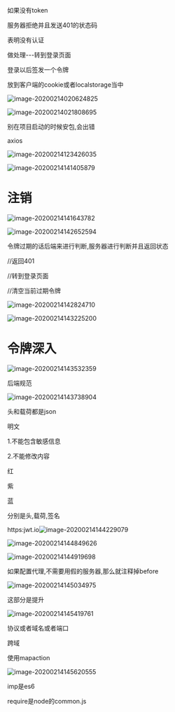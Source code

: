 如果没有token

服务器拒绝并且发送401的状态码

表明没有认证



做处理---转到登录页面

登录以后签发一个令牌

放到客户端的cookie或者localstorage当中

![image-20200214020624825](C:\Users\Artificial\AppData\Roaming\Typora\typora-user-images\image-20200214020624825.png)

![image-20200214021808695](C:\Users\Artificial\AppData\Roaming\Typora\typora-user-images\image-20200214021808695.png)





别在项目启动的时候安包,会出错



axios

![image-20200214123426035](C:\Users\Artificial\AppData\Roaming\Typora\typora-user-images\image-20200214123426035.png)

![image-20200214141405879](C:\Users\Artificial\AppData\Roaming\Typora\typora-user-images\image-20200214141405879.png)

# 注销

![image-20200214141643782](C:\Users\Artificial\AppData\Roaming\Typora\typora-user-images\image-20200214141643782.png)

![image-20200214142652594](C:\Users\Artificial\AppData\Roaming\Typora\typora-user-images\image-20200214142652594.png)





令牌过期的话后端来进行判断,服务器进行判断并且返回状态

//返回401

//转到登录页面

//清空当前过期令牌

![image-20200214142824710](C:\Users\Artificial\AppData\Roaming\Typora\typora-user-images\image-20200214142824710.png)

![image-20200214143225200](C:\Users\Artificial\AppData\Roaming\Typora\typora-user-images\image-20200214143225200.png)

# 令牌深入

![image-20200214143532359](C:\Users\Artificial\AppData\Roaming\Typora\typora-user-images\image-20200214143532359.png)

后端规范

![image-20200214143738904](C:\Users\Artificial\AppData\Roaming\Typora\typora-user-images\image-20200214143738904.png)



头和载荷都是json

明文

1.不能包含敏感信息

2.不能修改内容

红

紫

蓝

分别是头,载荷,签名

https:jwt.io![image-20200214144229079](C:\Users\Artificial\AppData\Roaming\Typora\typora-user-images\image-20200214144229079.png)

![image-20200214144849626](C:\Users\Artificial\AppData\Roaming\Typora\typora-user-images\image-20200214144849626.png)

![image-20200214144919698](C:\Users\Artificial\AppData\Roaming\Typora\typora-user-images\image-20200214144919698.png)





如果配置代理,不需要用假的服务器,那么就注释掉before

![image-20200214145034975](C:\Users\Artificial\AppData\Roaming\Typora\typora-user-images\image-20200214145034975.png)





这部分是提升

![image-20200214145419761](C:\Users\Artificial\AppData\Roaming\Typora\typora-user-images\image-20200214145419761.png)



协议或者域名或者端口

跨域

使用mapaction

![image-20200214145620555](C:\Users\Artificial\AppData\Roaming\Typora\typora-user-images\image-20200214145620555.png)

imp是es6

require是node的common.js